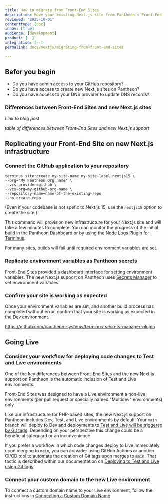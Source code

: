 ```yaml
---
title: How to migrate from Front-End Sites
description: Move your existing Next.js site from Pantheon's Front-End Sites to updated Next.js infrastructure.
reviewed: "2025-10-01"
contenttype: [doc]
innav: [true]
audience: [development]
product: [--]
integration: [--]
permalink: docs/nextjs/migrating-from-front-end-sites

---
```


<Partial file="nextjs-pre-ga.md" />

## Befor you begin

* Do you have admin access to your GitHub repository?
* Do you have access to create new Next.js sites on Pantheon?
* Do you have access to your DNS provider to update DNS records?

### Differences between Front-End Sites and new Next.js sites

_Link to blog post_

_table of differences between Front-End Sites and new Next.js support_

## Replicating your Front-End Site on new Next.js infrastructure

### Connect the GitHub application to your repository

```bash{promptUser: user}
terminus site:create my-site-name my-site-label nextjs15 \
--org="My Pantheon Org name" \
--vcs-provider=github \
--vcs-org=my-github-org-name \
--repository-name=name-of-the-existing-repo
--no-create-repo
```

(Even if your codebase is not spefic to Next.js 15, use the `nextjs15` option to create the site.)

This command will provision new infrastructure for your Next.js site and will take a few minutes to complete. You can monitor the progress of the initial build in the Pantheon Dashboard or by using the [Node Logs Plugin for Terminus](/nextjs/cli-tools).

For many sites, builds will fail until required environment variables are set.

### Replicate environment variables as Pantheon secrets

Front-End Sites provided a dashboard interface for setting environment variables.
The new Next.js support on Pantheon uses [Secrets Manager](/guides/secrets) to set environment variables.

### Confirm your site is working as expected

Once your environment variables are set, and another build process has completed without error, confirm that your site is working as expected in the Dev environment.

https://github.com/pantheon-systems/terminus-secrets-manager-plugin

## Going Live

### Consider your workflow for deploying code changes to Test and Live environments

One of the key differences between Front-End Sites and the new Next.js support on Pantheon is the automatic inclusion of Test and Live environments.

Front-End Sites was designed to have a Live environment a non-live environments (per pull request or specially named "Multidev" environments) only.

Like our infrastructure for PHP-based sites, the new Next.js support on Pantheon includes Dev, Test, and Live environments by default.
Your `main` branch will deploy to Dev and deployments to [Test and Live will be triggered by Git tags](/nextjs/test-and-live-env).
Depending on your perspective this change could be a beneficial safeguard or an inconvenience.

If you prefer a workflow in which code changes deploy to Live immediately upon merging to `main`, you can consider using GitHub Actions or another CI/CD tool to automate the creation of Git tags upon merges to `main`. That tactic is described within our documentation on [Deploying to Test and Live using Git tags](/nextjs/test-and-live-env).

### Connect your custom domain to the new Live environment

To connect a custom domain name to your Live environment, follow the instructions in [Connecting a Custom Domain Name](/nextjs/connecting-custom-domain-name).


